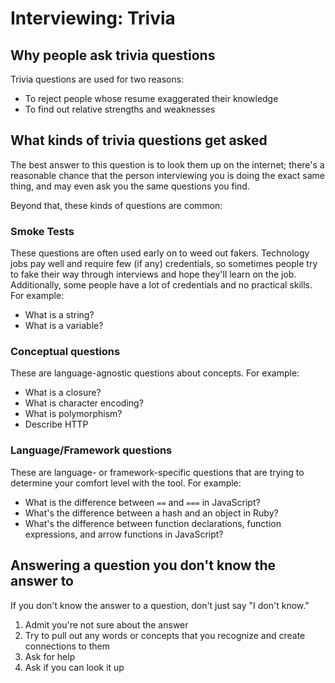 # Interviewing: Trivia

## Why people ask trivia questions

Trivia questions are used for two reasons:

* To reject people whose resume exaggerated their knowledge
* To find out relative strengths and weaknesses

## What kinds of trivia questions get asked

The best answer to this question is to look them up on the internet; there's a reasonable chance that the person interviewing you is doing the exact same thing, and may even ask you the same questions you find.

Beyond that, these kinds of questions are common:

### Smoke Tests

These questions are often used early on to weed out fakers. Technology jobs pay well and require few (if any) credentials, so sometimes people try to fake their way through interviews and hope they'll learn on the job. Additionally, some people have a lot of credentials and no practical skills. For example:

* What is a string?
* What is a variable?

### Conceptual questions

These are language-agnostic questions about concepts. For example:

* What is a closure?
* What is character encoding?
* What is polymorphism?
* Describe HTTP

### Language/Framework questions

These are language- or framework-specific questions that are trying to determine your comfort level with the tool. For example:

* What is the difference between `==` and `===` in JavaScript?
* What's the difference between a hash and an object in Ruby?
* What's the difference between function declarations, function expressions, and arrow functions in JavaScript?

## Answering a question you don't know the answer to

If you don't know the answer to a question, don't just say "I don't know."

1. Admit you're not sure about the answer
2. Try to pull out any words or concepts that you recognize and create connections to them
3. Ask for help
4. Ask if you can look it up
